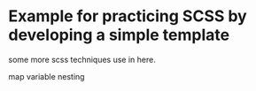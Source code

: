 # Example for practicing SCSS by developing a simple template 

some more scss techniques use in here. 

map
variable
nesting
